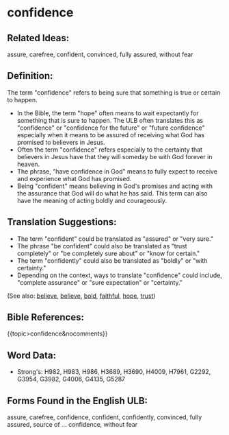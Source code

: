 # confidence

## Related Ideas:

assure, carefree, confident, convinced, fully assured, without fear


## Definition:

The term "confidence" refers to being sure that something is true or certain to happen.

* In the Bible, the term "hope" often means to wait expectantly for something that is sure to happen. The ULB often translates this as "confidence" or "confidence for the future" or "future confidence" especially when it means to be assured of receiving what God has promised to believers in Jesus.
* Often the term "confidence" refers especially to the certainty that believers in Jesus have that they will someday be with God forever in heaven.
* The phrase, "have confidence in God" means to fully expect to receive and experience what God has promised.
* Being "confident" means believing in God's promises and acting with the assurance that God will do what he has said. This term can also have the meaning of acting boldly and courageously.

## Translation Suggestions:

* The term "confident" could be translated as "assured" or "very sure."
* The phrase "be confident" could also be translated as "trust completely" or "be completely sure about" or "know for certain."
* The term "confidently" could also be translated as "boldly" or "with certainty."
* Depending on the context, ways to translate "confidence" could include, "complete assurance" or "sure expectation" or "certainty."

(See also: [believe](../kt/believe.md), [believe](../kt/believe.md), [bold](../other/bold.md), [faithful](../kt/faithful.md), [hope](../kt/hope.md), [trust](../kt/trust.md))

## Bible References:

{{topic>confidence&nocomments}}

## Word Data:

* Strong's: H982, H983, H986, H3689, H3690, H4009, H7961, G2292, G3954, G3982, G4006, G4135, G5287

## Forms Found in the English ULB:

assure, carefree, confidence, confident, confidently, convinced, fully assured, source of ... confidence, without fear


